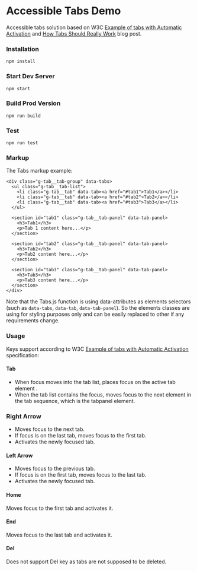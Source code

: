 # Accessible Tabs Demo

Accessible tabs solution based on W3C [Example of tabs with Automatic Activation](https://www.w3.org/TR/wai-aria-practices/examples/tabs/tabs-1/tabs.html) and [How Tabs Should Really Work](https://cliener.tumblr.com/post/139412933763/how-tabs-should-really-work) blog post.


### Installation

```
npm install
```

### Start Dev Server

```
npm start
```

### Build Prod Version

```
npm run build
```

### Test

```
npm run test
```

### Markup

The Tabs markup example:

```
<div class="g-tab__tab-group" data-tabs>
  <ul class="g-tab__tab-list">
    <li class="g-tab__tab" data-tab><a href="#tab1">Tab1</a></li>
    <li class="g-tab__tab" data-tab><a href="#tab2">Tab2</a></li>
    <li class="g-tab__tab" data-tab><a href="#tab3">Tab3</a></li>
  </ul>

  <section id="tab1" class="g-tab__tab-panel" data-tab-panel>
    <h3>Tab1</h3>
    <p>Tab 1 content here...</p>
  </section>

  <section id="tab2" class="g-tab__tab-panel" data-tab-panel>
    <h3>Tab2</h3>
    <p>Tab2 content here...</p>
  </section>

  <section id="tab3" class="g-tab__tab-panel" data-tab-panel>
    <h3>Tab3</h3>
    <p>Tab3 content here...</p>
  </section>
</div>
```

Note that the Tabs.js function is using data-attributes as elements selectors (such as `data-tabs`, `data-tab`, `data-tab-panel`). So the elements classes are using for styling purposes only and can be easily replaced to other if any requirements change.

### Usage
Keys support according to W3C [Example of tabs with Automatic Activation](https://www.w3.org/TR/wai-aria-practices/examples/tabs/tabs-1/tabs.html) specification:

#### Tab
- When focus moves into the tab list, places focus on the active tab element .
- When the tab list contains the focus, moves focus to the next element in the tab sequence, which is the tabpanel element.

### Right Arrow
- Moves focus to the next tab.
- If focus is on the last tab, moves focus to the first tab.
- Activates the newly focused tab.

#### Left Arrow
- Moves focus to the previous tab.
- If focus is on the first tab, moves focus to the last tab.
- Activates the newly focused tab.

#### Home 
Moves focus to the first tab and activates it.

#### End 
Moves focus to the last tab and activates it.

#### Del
Does not support Del key as tabs are not supposed to be deleted.


